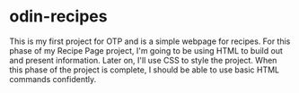 # odin-recipes
This is my first project for OTP and is a simple webpage for recipes. For this phase of my Recipe Page project, I'm going to be using HTML to build out and present information. Later on, I'll use CSS to style the project. When this phase of the project is complete, I should be able to use basic HTML commands confidently.